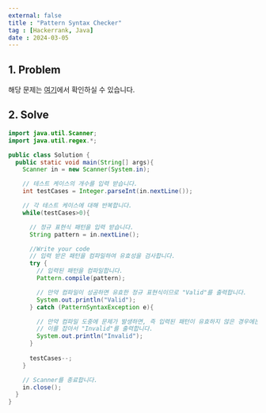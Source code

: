 ```yaml
---
external: false
title : "Pattern Syntax Checker"
tag : [Hackerrank, Java]
date : 2024-03-05
---
```


## 1. Problem

해당 문제는 [여기](https://www.hackerrank.com/challenges/pattern-syntax-checker/problem?isFullScreen=true)에서 확인하실 수 있습니다.

## 2. Solve

```java
import java.util.Scanner;
import java.util.regex.*;

public class Solution {
  public static void main(String[] args){
    Scanner in = new Scanner(System.in);

    // 테스트 케이스의 개수를 입력 받습니다.
    int testCases = Integer.parseInt(in.nextLine());

    // 각 테스트 케이스에 대해 반복합니다.
    while(testCases>0){

      // 정규 표현식 패턴을 입력 받습니다.
      String pattern = in.nextLine();

      //Write your code
      // 입력 받은 패턴을 컴파일하여 유효성을 검사합니다.
      try {
        // 입력된 패턴을 컴파일합니다.
        Pattern.compile(pattern);

        // 만약 컴파일이 성공하면 유효한 정규 표현식이므로 "Valid"를 출력합니다.
        System.out.println("Valid");
      } catch (PatternSyntaxException e){

        // 만약 컴파일 도중에 문제가 발생하면, 즉 입력된 패턴이 유효하지 않은 경우에는 PatternSyntaxException이 발생하게 됩니다.
        // 이를 잡아서 "Invalid"를 출력합니다.
        System.out.println("Invalid");
      }
      
      testCases--;
    }

    // Scanner를 종료합니다.
    in.close();
  }
}
```
